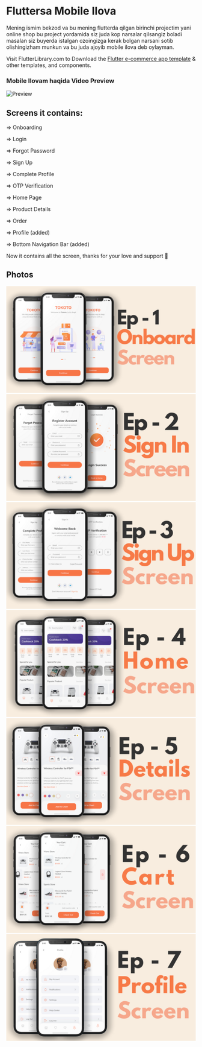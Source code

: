 # Fluttersa Mobile Ilova 

Mening ismim bekzod va bu mening flutterda qilgan birinchi projectim yani online shop bu project yordamida siz juda kop narsalar qilsangiz boladi masalan siz buyerda istalgan ozoingizga kerak bolgan narsani sotib olishingizham munkun va bu juda ajoyib mobile ilova deb oylayman.

Visit FlutterLibrary.com to Download the [Flutter e-commerce app template](https://www.flutterlibrary.com/templates/e-commerce-app) & other templates, and components.


### Mobile Ilovam haqida Video Preview

![Preview](/intro.gif)

## Screens it contains:

=> Onboarding

=> Login

=> Forgot Password

=> Sign Up

=> Complete Profile

=> OTP Verification

=> Home Page

=> Product Details

=> Order

=> Profile (added)

=> Bottom Navigation Bar (added)

Now it contains all the screen, thanks for your love and support 🙏 

## Photos
![Preview](/1.png)
![Preview](2.png)
![Preview](3.png)
![Preview](4.png)
![Preview](5.png)
![Preview](6.png)
![Preview](7.png)

